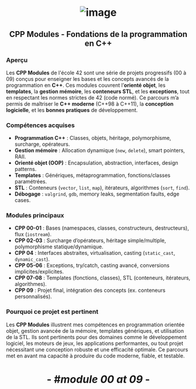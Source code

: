 # <p align="center"> ![image](https://github.com/ChrstphrChevalier/42Cursus/assets/146819291/af74e6ec-2d5b-440c-8afa-e0acc18093ea) </p>

## <p align="center"> CPP Modules - Fondations de la programmation en C++ </p>

### Aperçu
Les **CPP Modules** de l'école 42 sont une série de projets progressifs (00 à 09) conçus pour enseigner les bases et les concepts avancés de la programmation en **C++**. Ces modules couvrent l’**orienté objet**, les **templates**, la **gestion mémoire**, les **conteneurs STL**, et les **exceptions**, tout en respectant les normes strictes de 42 (code normé). Ce parcours m’a permis de maîtriser le **C++ moderne** (C++98 à C++11), la **conception logicielle**, et les **bonnes pratiques** de développement.

### Compétences acquises
- **Programmation C++** : Classes, objets, héritage, polymorphisme, surcharge, opérateurs.
- **Gestion mémoire** : Allocation dynamique (`new`, `delete`), smart pointers, RAII.
- **Orienté objet (OOP)** : Encapsulation, abstraction, interfaces, design patterns.
- **Templates** : Génériques, métaprogrammation, fonctions/classes paramétrées.
- **STL** : Conteneurs (`vector`, `list`, `map`), itérateurs, algorithmes (`sort`, `find`).
- **Débogage** : `valgrind`, `gdb`, memory leaks, segmentation faults, edge cases.

### Modules principaux
- **CPP 00-01** : Bases (namespaces, classes, constructeurs, destructeurs), flux (`iostream`).
- **CPP 02-03** : Surcharge d’opérateurs, héritage simple/multiple, polymorphisme statique/dynamique.
- **CPP 04** : Interfaces abstraites, virtualisation, casting (`static_cast`, `dynamic_cast`).
- **CPP 05-06** : Exceptions, try/catch, casting avancé, conversions implicites/explicites.
- **CPP 07-08** : Templates (fonctions, classes), STL (conteneurs, itérateurs, algorithmes).
- **CPP 09** : Projet final, intégration des concepts (ex. conteneurs personnalisés).

### Pourquoi ce projet est pertinent
Les **CPP Modules** illustrent mes compétences en programmation orientée objet, gestion avancée de la mémoire, templates génériques, et utilisation de la STL. Ils sont pertinents pour des domaines comme le développement logiciel, les moteurs de jeux, les applications performantes, ou tout projet nécessitant une conception robuste et une efficacité optimale. Ce parcours met en avant ma capacité à produire du code moderne, fiable, et testable.


# <p align="center">     </p>

# <p align="center"> - #*module 00 at 09* - </p>
